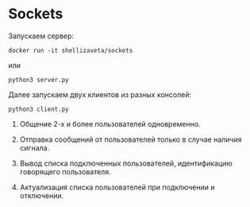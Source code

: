 # Sockets

Запускаем сервер:
```
docker run -it shellizaveta/sockets
```
или
```
python3 server.py
```
Далее запускаем двух клиентов из разных консолей:
```
python3 client.py
```
1. Общение 2-х и более пользователей одновременно.

2. Отправка сообщений от пользователей только в случае наличия сигнала.

3. Вывод списка подключенных пользователей, идентификацию говорящего пользователя.

4. Актуализация списка пользователей при подключении и отключении.
